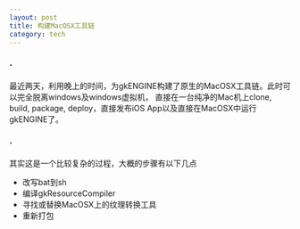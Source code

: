```yaml
---
layout: post
title: 构建MacOSX工具链
category: tech
---
```


### ·

最近两天，利用晚上的时间，为gkENGINE构建了原生的MacOSX工具链。此时可以完全脱离windows及windows虚拟机，
直接在一台纯净的Mac机上clone, build, package, deploy，直接发布iOS App以及直接在MacOSX中运行gkENGINE了。

### ·

其实这是一个比较复杂的过程，大概的步骤有以下几点

* 改写bat到sh
* 编译gkResourceCompiler
* 寻找或替换MacOSX上的纹理转换工具
* 重新打包
